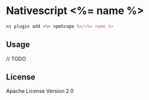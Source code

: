 # Nativescript <%= name %>

```javascript
ns plugin add <%= npmScope %>/<%= name %>
```

## Usage 

// TODO

    
## License

Apache License Version 2.0
